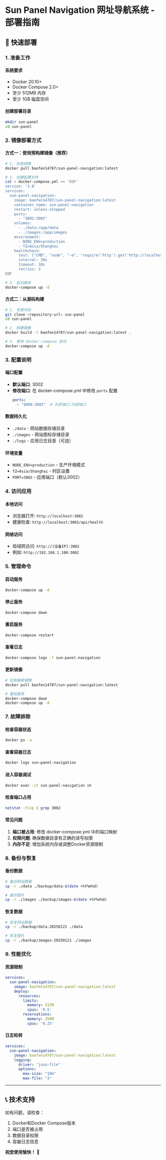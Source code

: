 # Sun Panel Navigation 网址导航系统 - 部署指南

## 🚀 快速部署

### 1. 准备工作

#### 系统要求
- Docker 20.10+ 
- Docker Compose 2.0+
- 至少 512MB 内存
- 至少 1GB 磁盘空间

#### 创建部署目录
```bash
mkdir sun-panel
cd sun-panel
```

### 2. 镜像部署方式

#### 方式一：使用预构建镜像（推荐）
```bash
# 1. 拉取镜像
docker pull baofen14787/sun-panel-navigation:latest

# 2. 创建配置文件
cat > docker-compose.yml << 'EOF'
version: '3.8'
services:
  sun-panel-navigation:
    image: baofen14787/sun-panel-navigation:latest
    container_name: sun-panel-navigation
    restart: unless-stopped
    ports:
      - "3002:3002"
    volumes:
      - ./data:/app/data
      - ./images:/app/images
    environment:
      - NODE_ENV=production
      - TZ=Asia/Shanghai
    healthcheck:
      test: ["CMD", "node", "-e", "require('http').get('http://localhost:3002/api/health', (res) => { process.exit(res.statusCode === 200 ? 0 : 1) })"]
      interval: 30s
      timeout: 10s
      retries: 3
EOF

# 3. 启动服务
docker-compose up -d
```

#### 方式二：从源码构建
```bash
# 1. 克隆项目
git clone <repository-url> sun-panel
cd sun-panel

# 2. 构建镜像
docker build -t baofen14787/sun-panel-navigation:latest .

# 3. 使用 docker-compose 启动
docker-compose up -d
```

### 3. 配置说明

#### 端口配置
- **默认端口**: 3002
- **修改端口**: 在 docker-compose.yml 中修改 `ports` 配置
  ```yaml
  ports:
    - "8080:3002"  # 外部端口:内部端口
  ```

#### 数据持久化
- `./data` - 网站数据存储目录
- `./images` - 网站图标存储目录
- `./logs` - 应用日志目录（可选）

#### 环境变量
- `NODE_ENV=production` - 生产环境模式
- `TZ=Asia/Shanghai` - 时区设置
- `PORT=3002` - 应用端口（默认3002）

### 4. 访问应用

#### 本地访问
- 浏览器打开: `http://localhost:3002`
- 健康检查: `http://localhost:3002/api/health`

#### 网络访问
- 局域网访问: `http://[设备IP]:3002`
- 例如: `http://192.168.1.100:3002`

### 5. 管理命令

#### 启动服务
```bash
docker-compose up -d
```

#### 停止服务
```bash
docker-compose down
```

#### 重启服务
```bash
docker-compose restart
```

#### 查看日志
```bash
docker-compose logs -f sun-panel-navigation
```

#### 更新镜像
```bash
# 拉取最新镜像
docker pull baofen14787/sun-panel-navigation:latest

# 重启服务
docker-compose down
docker-compose up -d
```

### 7. 故障排除

#### 检查容器状态
```bash
docker ps -a
```

#### 查看容器日志
```bash
docker logs sun-panel-navigation
```

#### 进入容器调试
```bash
docker exec -it sun-panel-navigation sh
```

#### 检查端口占用
```bash
netstat -tlnp | grep 3002
```

#### 常见问题
1. **端口被占用**: 修改 docker-compose.yml 中的端口映射
2. **权限问题**: 确保数据目录有正确的读写权限
3. **内存不足**: 增加系统内存或调整Docker资源限制

### 8. 备份与恢复

#### 备份数据
```bash
# 备份网站数据
cp -r ./data ./backup/data-$(date +%Y%m%d)

# 备份图片
cp -r ./images ./backup/images-$(date +%Y%m%d)
```

#### 恢复数据
```bash
# 恢复网站数据
cp -r ./backup/data-20250121 ./data

# 恢复图片
cp -r ./backup/images-20250121 ./images
```

### 9. 性能优化

#### 资源限制
```yaml
services:
  sun-panel-navigation:
    image: baofen14787/sun-panel-navigation:latest
    deploy:
      resources:
        limits:
          memory: 512M
          cpus: '0.5'
        reservations:
          memory: 256M
          cpus: '0.25'
```

#### 日志轮转
```yaml
services:
  sun-panel-navigation:
    image: baofen14787/sun-panel-navigation:latest
    logging:
      driver: "json-file"
      options:
        max-size: "10m"
        max-file: "3"
```

---

## 📞 技术支持

如有问题，请检查：
1. Docker和Docker Compose版本
2. 端口是否被占用
3. 数据目录权限
4. 容器日志信息

**祝您使用愉快！** 🎉
